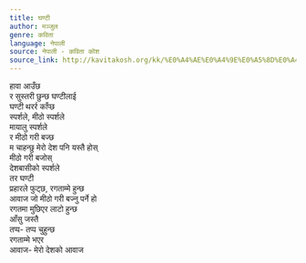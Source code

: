```yaml
---
title: घण्टी
author: मञ्जुल
genre: कविता
language: नेपाली
source: नेपाली - कविता कोश
source_link: http://kavitakosh.org/kk/%E0%A4%AE%E0%A4%9E%E0%A5%8D%E0%A4%9C%E0%A5%81%E0%A4%B2
---
```


हावा आउँछ  
र सुस्तरी छुन्छ घण्टीलाई  
घण्टी थरर्र काँप्छ  
स्पर्शले, मीठो स्पर्शले  
मायालु स्पर्शले  
र मीठो गरी बज्छ  
म चाहन्छु मेरो देश पनि यस्तै होस्  
मीठो गरी बजोस्  
देशबासीको स्पर्शले  
तर घण्टी  
प्रहारले फुट्छ, रगताम्मे हुन्छ  
आवाज जो मीठो गरी बज्नु पर्ने हो  
रगतमा मुछिएर लाटो हुन्छ  
आँसु जस्तै  
तप्प- तप्प चुहुन्छ  
रगताम्मे भएर  
आवाज- मेरो देशको आवाज
